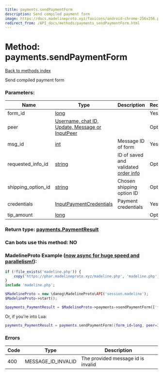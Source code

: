```yaml
---
title: payments.sendPaymentForm
description: Send compiled payment form
image: https://docs.madelineproto.xyz/favicons/android-chrome-256x256.png
redirect_from: /API_docs/methods/payments_sendPaymentForm.html
---
```

# Method: payments.sendPaymentForm
[Back to methods index](index.md)



Send compiled payment form

### Parameters:

| Name     |    Type       | Description | Required |
|----------|---------------|-------------|----------|
|form\_id|[long](../types/long.md) |  | Yes|
|peer|[Username, chat ID, Update, Message or InputPeer](../types/InputPeer.md) |  | Optional|
|msg\_id|[int](../types/int.md) | Message ID of form | Yes|
|requested\_info\_id|[string](../types/string.md) | ID of saved and validated [order info](../constructors/payments.validatedRequestedInfo.md) | Optional|
|shipping\_option\_id|[string](../types/string.md) | Chosen shipping option ID | Optional|
|credentials|[InputPaymentCredentials](../types/InputPaymentCredentials.md) | Payment credentials | Yes|
|tip\_amount|[long](../types/long.md) |  | Optional|


### Return type: [payments.PaymentResult](../types/payments.PaymentResult.md)

### Can bots use this method: **NO**


### MadelineProto Example ([now async for huge speed and parallelism!](https://docs.madelineproto.xyz/docs/ASYNC.html)):


```php
if (!file_exists('madeline.php')) {
    copy('https://phar.madelineproto.xyz/madeline.php', 'madeline.php');
}
include 'madeline.php';

$MadelineProto = new \danog\MadelineProto\API('session.madeline');
$MadelineProto->start();

$payments_PaymentResult = $MadelineProto->payments->sendPaymentForm(['form_id' => long, 'peer' => InputPeer, 'msg_id' => int, 'requested_info_id' => 'string', 'shipping_option_id' => 'string', 'credentials' => InputPaymentCredentials, 'tip_amount' => long, ]);
```

Or, if you're into Lua:

```lua
payments_PaymentResult = payments.sendPaymentForm({form_id=long, peer=InputPeer, msg_id=int, requested_info_id='string', shipping_option_id='string', credentials=InputPaymentCredentials, tip_amount=long, })
```

### Errors

| Code | Type     | Description   |
|------|----------|---------------|
|400|MESSAGE_ID_INVALID|The provided message id is invalid|


